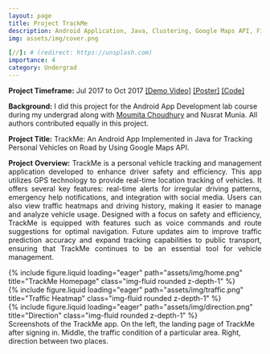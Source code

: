 ```yaml
---
layout: page
title: Project TrackMe
description: Android Application, Java, Clustering, Google Maps API, Firebase
img: assets/img/cover.png

[//]: # (redirect: https://unsplash.com)
importance: 4
category: Undergrad
---
```


<strong>Project Timeframe:</strong> Jul 2017 to Oct 2017
<a href="https://www.youtube.com/watch?v=FP9ocdtC0gQ">[Demo Video]</a> <a href="https://amit010.github.io/assets/pdf/trackme_poster.pdf">[Poster]</a> <a href="https://github.com/amit-sarker/TrackMe">[Code]</a>

<strong>Background:</strong> I did this project for the Android App Development lab course during my undergrad along with
<a href="https://moumitachoudhury.github.io/">Moumita Choudhury</a> and Nusrat Munia. All authors contributed equally in this project.

<strong>Project Title:</strong> TrackMe: An Android App Implemented in Java for Tracking Personal Vehicles on Road by Using Google Maps API.

<p style="text-align:justify">
<strong>Project Overview:</strong> TrackMe is a personal vehicle tracking and management application developed to 
enhance driver safety and efficiency. This app utilizes GPS technology to provide real-time location tracking of vehicles. It offers several key features: real-time alerts for irregular driving patterns, emergency help notifications, and integration with social media. Users can also view traffic heatmaps and driving history, making it easier to manage and analyze vehicle usage. Designed with a focus on safety and efficiency, TrackMe is equipped with features such as voice commands and route suggestions for optimal navigation. Future updates aim to improve traffic prediction accuracy and expand tracking capabilities to public transport, ensuring that TrackMe continues to be an essential tool for vehicle management.
</p>

<div class="row">
    <div class="col-sm mt-3 mt-md-0">
        {% include figure.liquid loading="eager" path="assets/img/home.png" title="TrackMe Homepage" class="img-fluid rounded z-depth-1" %}
    </div>
    <div class="col-sm mt-3 mt-md-0">
        {% include figure.liquid loading="eager" path="assets/img/traffic.png" title="Traffic Heatmap" class="img-fluid rounded z-depth-1" %}
    </div>
    <div class="col-sm mt-3 mt-md-0">
        {% include figure.liquid loading="eager" path="assets/img/direction.png" title="Direction" class="img-fluid rounded z-depth-1" %}
    </div>
</div>
<div class="caption">
    Screenshots of the TrackMe app. On the left, the landing page of TrackMe after signing in. Middle, the traffic condition of a particular area. Right, direction between two places.
</div>